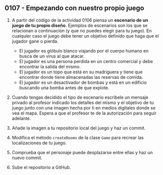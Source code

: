 ## 0107 - Empezando con nuestro propio juego

1. A partir del código de la actividad 0106 piensa un __escenario de un juego de tu propio diseño__. Ejemplos de escenarios son los que se relacionan a continuación (y que no puedes elegir para tu juego). En cualquier caso el juego debe tener un objetivo definido que haga que el jugador gane o pierda. 

    - El jugador es glóbulo blanco viajando por el cuerpo humano en busca de un virus al que atacar.
    - El jugador es una persona perdida en un centro comercial y debe encontrar la salida del mismo.
    - El jugador es un topo que está en su madriguera y tiene que encontrar donde tiene almacenadas las reservas de comida.
    - El jugador es un desactivador de bombas y está en un edificio buscando una bomba antes de que explote.
  
2. Cuando tengas decidido el tipo de escenario escríbele un mensaje privado al profesor indicado los detalles del mismo y el objetivo de tu juego junto con una imagen hecha por ti en medios digitales donde se vea el mapa. Espera a que el profesor te de la autorización para seguir adelante.

3. Añade la imagen a tu repositorio local del juego y haz un commit.

3. Modifica el método `createRooms` de la clase `Game` para recrear las localizaciones de tu juego.

4. Comprueba que el personaje puede desplazarse entre ellas y haz un nuevo commit.

5. Sube el repositorio a GitHub.
